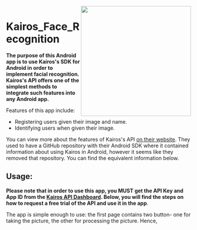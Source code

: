 <img align="right" src="https://github.com/ishaanjav/Kairos_Face_Recognition/blob/master/Identification.gif" width="300">

# Kairos_Face_Recognition
**The purpose of this Android app is to use Kairos's SDK for Android in order to implement facial recognition. Kairos's API offers one of the simplest methods to integrate such features into any Android app.** 

Features of this app include: 
- Registering users given their image and name.
- Identifying users when given their image.

You can view more about the features of Kairos's API [on their website](https://www.kairos.com/features). They used to have a GitHub repository with their Android SDK where it contained information about using Kairos in Android, however it seems like they removed that repository. You can find the equivalent information below.

## Usage:
**Please note that in order to use this app, you MUST get the API Key and App ID from the [Kairos API Dashboard](https://developer.kairos.com/admin). Below, you will find the steps on how to request a free trial of the API and use it in the app**.

The app is simple enough to use: the first page contains two button- one for taking the picture, the other for processing the picture. Hence, 
